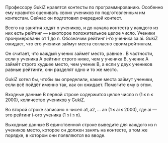 ﻿Профессору GukiZ нравятся контесты по программированию. Особенно ему нравится оценивать своих учеников по подготовленным им контестам. Сейчас он подготовил очередной контест.

Всего на занятия ходят n учеников, и до начала контеста у каждого из них есть рейтинг — некоторое положительное целое число. Ученики пронумерованы от 1 до n. Обозначим рейтинг i-го ученика за ai. GukiZ ожидает, что его ученики займут места согласно своим рейтингам.

Он считает, что каждый ученик займет место, равное . В частности, если у ученика A рейтинг строго ниже, чем у ученика B, ученик A займёт строго худшее место, чем ученик B, а если у двух учеников равные рейтинги, они разделят одно и то же место.

GukiZ хотел бы, чтобы вы определили, какие места займут ученики, если всё пойдёт именно так, как он ожидает. Помогите ему в этом.

Входные данные
В первой строке содержится целое число n (1 ≤ n ≤ 2000), количество учеников у GukiZ.

Во второй строке записано n чисел a1, a2, ... an (1 ≤ ai ≤ 2000), где ai — это рейтинг i-ого ученика (1 ≤ i ≤ n).

Выходные данные
В единственной строке выведите для каждого из n учеников место, которое он должен занять на контесте, в том же порядке, в котором они появляются во вводе.